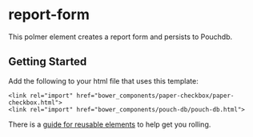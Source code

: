 report-form
================

This polmer element creates a report form and persists to Pouchdb.

## Getting Started

Add the following to your html file that uses this template:

    <link rel="import" href="bower_components/paper-checkbox/paper-checkbox.html">
    <link rel="import" href="bower_components/pouch-db/pouch-db.html">

There is a [guide for reusable elements](http://www.polymer-project.org/docs/start/reusableelements.html) to help get you rolling.
